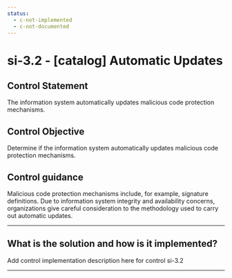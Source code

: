 ```yaml
---
status:
  - c-not-implemented
  - c-not-documented
---
```


# si-3.2 - \[catalog\] Automatic Updates

## Control Statement

The information system automatically updates malicious code protection mechanisms.

## Control Objective

Determine if the information system automatically updates malicious code protection mechanisms.

## Control guidance

Malicious code protection mechanisms include, for example, signature definitions. Due to information system integrity and availability concerns, organizations give careful consideration to the methodology used to carry out automatic updates.

______________________________________________________________________

## What is the solution and how is it implemented?

Add control implementation description here for control si-3.2

______________________________________________________________________
